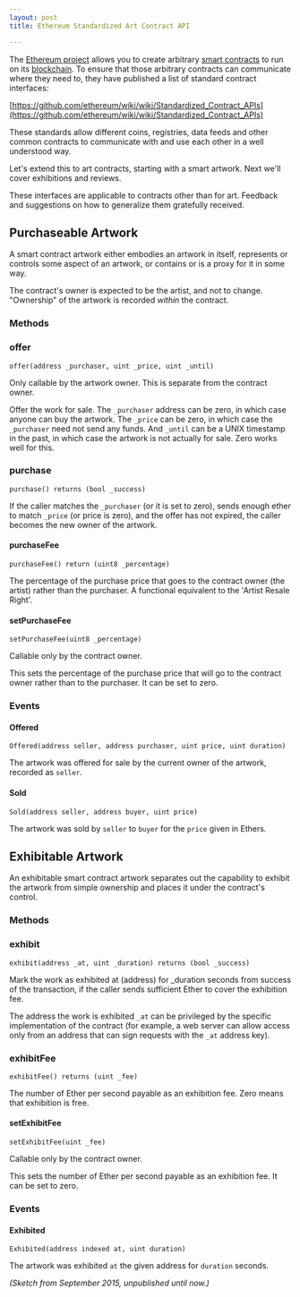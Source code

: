 ```yaml
---
layout: post
title: Ethereum Standardized Art Contract API

---
```

The [Ethereum project](https://ethereum.org/) allows you to create arbitrary [smart contracts](http://szabo.best.vwh.net/smart_contracts_idea.html) to run on its [blockchain](https://en.wikipedia.org/wiki/Block_chain_(database)). To ensure that those arbitrary contracts can communicate where they need to, they have published a list of standard contract interfaces:

[https://github.com/ethereum/wiki/wiki/Standardized_Contract_APIs](https://github.com/ethereum/wiki/wiki/Standardized_Contract_APIs)

These standards allow different coins, registries, data feeds and other common contracts to communicate with and use each other in a well understood way.

Let's extend this to art contracts, starting with a smart artwork. Next we'll cover exhibitions and reviews.

These interfaces are applicable to contracts other than for art. Feedback and suggestions on how to generalize them gratefully received.

## Purchaseable Artwork

A smart contract artwork either embodies an artwork in itself, represents or controls some aspect of an artwork, or contains or is a proxy for it in some way.

The contract's owner is expected to be the artist, and not to change. "Ownership" of the artwork is recorded *within* the contract.

### Methods

### offer
    offer(address _purchaser, uint _price, uint _until)
Only callable by the artwork owner. This is separate from the contract owner.

Offer the work for sale. The `_purchaser` address can be zero, in which case anyone can buy the artwork. The `_price` can be zero, in which case the `_purchaser` need not send any funds. And `_until` can be a UNIX timestamp in the past, in which case the artwork is not actually for sale. Zero works well for this.

### purchase
    purchase() returns (bool _success)
If the caller matches the `_purchaser` (or it is set to zero), sends enough ether to match `_price` (or price is zero), and the offer has not expired, the caller becomes the new owner of the artwork.

#### purchaseFee
    purchaseFee() return (uint8 _percentage)
The percentage of the purchase price that goes to the contract owner (the artist) rather than the purchaser. A functional equivalent to the 'Artist Resale Right'.

#### setPurchaseFee
    setPurchaseFee(uint8 _percentage)
Callable only by the contract owner.

This sets the percentage of the purchase price that will go to the contract owner rather than to the purchaser. It can be set to zero.

### Events

#### Offered
    Offered(address seller, address purchaser, uint price, uint duration)
The artwork was offered for sale by the current owner of the artwork, recorded as `seller`.

#### Sold
    Sold(address seller, address buyer, uint price)
The artwork was sold by `seller` to `buyer` for the `price` given in Ethers.

## Exhibitable Artwork

An exhibitable smart contract artwork separates out the capability to exhibit the artwork from simple ownership and places it under the contract's control.

### Methods

### exhibit
    exhibit(address _at, uint _duration) returns (bool _success)
Mark the work as exhibited at (address) for _duration seconds from success of the transaction, if the caller sends sufficient Ether to cover the exhibition fee.

The address the work is exhibited `_at` can be privileged by the specific implementation of the contract (for example, a web server can allow access only from an address that can sign requests with the `_at` address key).

### exhibitFee
    exhibitFee() returns (uint _fee)
The number of Ether per second payable as an exhibition fee. Zero means that exhibition is free.

#### setExhibitFee
    setExhibitFee(uint _fee)
Callable only by the contract owner.

This sets the number of Ether per second payable as an exhibition fee. It can be set to zero.

### Events

#### Exhibited
    Exhibited(address indexed at, uint duration)
The artwork was exhibited `at` the given address for `duration` seconds.

*(Sketch from September 2015, unpublished until now.)*
